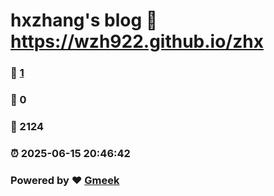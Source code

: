# hxzhang's blog :link: https://wzh922.github.io/zhx 
### :page_facing_up: [1](https://wzh922.github.io/zhx/tag.html) 
### :speech_balloon: 0 
### :hibiscus: 2124 
### :alarm_clock: 2025-06-15 20:46:42 
### Powered by :heart: [Gmeek](https://github.com/Meekdai/Gmeek)
